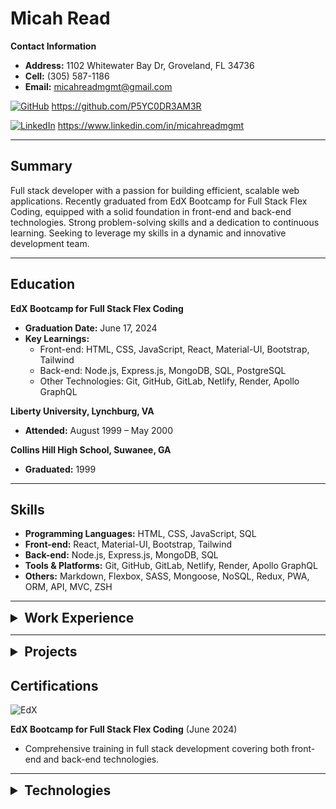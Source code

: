 # Micah Read

**Contact Information**
- **Address:** 1102 Whitewater Bay Dr, Groveland, FL 34736
- **Cell:** (305) 587-1186
- **Email:** micahreadmgmt@gmail.com

[![GitHub](https://img.shields.io/badge/GitHub-100000?style=for-the-badge&logo=github&logoColor=white)](https://github.com/P5YC0DR3AM3R)  https://github.com/P5YC0DR3AM3R

[![LinkedIn](https://img.shields.io/badge/LinkedIn-0077B5?style=for-the-badge&logo=linkedin&logoColor=white)](https://www.linkedin.com/in/micahreadmgmt/)  https://www.linkedin.com/in/micahreadmgmt

---

## Summary

Full stack developer with a passion for building efficient, scalable web applications. Recently graduated from EdX Bootcamp for Full Stack Flex Coding, equipped with a solid foundation in front-end and back-end technologies. Strong problem-solving skills and a dedication to continuous learning. Seeking to leverage my skills in a dynamic and innovative development team.

---

## Education

**EdX Bootcamp for Full Stack Flex Coding**
- **Graduation Date:** June 17, 2024
- **Key Learnings:**
  - Front-end: HTML, CSS, JavaScript, React, Material-UI, Bootstrap, Tailwind
  - Back-end: Node.js, Express.js, MongoDB, SQL, PostgreSQL
  - Other Technologies: Git, GitHub, GitLab, Netlify, Render, Apollo GraphQL

**Liberty University, Lynchburg, VA**
- **Attended:** August 1999 – May 2000

**Collins Hill High School, Suwanee, GA**
- **Graduated:** 1999

---

## Skills

- **Programming Languages:** HTML, CSS, JavaScript, SQL
- **Front-end:** React, Material-UI, Bootstrap, Tailwind
- **Back-end:** Node.js, Express.js, MongoDB, SQL
- **Tools & Platforms:** Git, GitHub, GitLab, Netlify, Render, Apollo GraphQL
- **Others:** Markdown, Flexbox, SASS, Mongoose, NoSQL, Redux, PWA, ORM, API, MVC, ZSH

---

<details><summary style="font-size: 1.5em; font-weight: bold;">Work Experience</summary>

**Self Employed** (2002-Present)
- **Role:** Performing Artist - Voice and Guitar

**Hard Rock Hotel at Universal Orlando** (2011-Present)
- **Role:** Singer Performer Trio, Duo and Solo

**BookIt Entertainment Corporate Events** (2009-2022)
- **Role:** Performing Artist - Tripped Up Trio, Duo and Solo

**MRMG Live** (2017-2019)
- **Role:** Senior Partner - Stage Management and Entertainment Director Services

**Fishlips, Cape Canaveral** (20014-2020)
- **Role:** Entertainment Director - Schedule and Payroll for two stages and Performer

**Brewmaster's Invitational Beer Festival, Cape Canaveral** (2015 & 2016)
- **Role:** Coordinated Sound Reinforcement booked acts for three stages, Lead Sound Tech, Performer and Band Leader

**Good Company Music Nashville** (2014-2015)
- **Role:** Full Band, Trio, Duo and Solo - Logistics/Sound Tech/Performer

**The Sound - Dove Records** (2000-2001)
- **Role:** Vocalist and Recording Artist

**Light Ministries, Liberty University** (2000)
- **Role:** Vocal Performance Scholarship - Kenya 2000 Mission Trip
</details>

---

<details><summary style="font-size: 1.5em; font-weight: bold;">Projects</summary>

### Project 1: J.A.T.E.
- **Description:** This addresses the need for a simple and effective tool for capturing code snippets on the fly.
- **Technologies Used:** HTML, CSS, JavaScript, React
- **Render Link:** [Render Deployment](https://inbrowtexed.onrender.com/)
- **GitHub Link:** [GitHub Repository](https://github.com/P5YC0DR3AM3R/InBrowTexEd)

### Project 2: Note Taker
- **Description:** Brief description of the project.
- **Technologies Used:** React
- **Render Link:** [Render Deployment](https://takenote-k889.onrender.com/)
- **GitHub Link:** [GitHub Repository](https://github.com/P5YC0DR3AM3R/takeNote)

### Project 3: Portfolio
- **Description:** This is my portfolio website.
- **Technologies Used:** HTML, CSS, JavaScript
- **Deployment Link:** [GitHub Deployment](https://p5yc0dr3am3r.github.io/personal_portfolio/)
- **GitHub Link:** [GitHub Repository](https://github.com/P5YC0DR3AM3R/personal_portfolio)
</details>


## Certifications

![EdX](https://img.shields.io/badge/Edx-193A3E?style=for-the-badge&logo=edx&logoColor=white)

**EdX Bootcamp for Full Stack Flex Coding** (June 2024)
- Comprehensive training in full stack development covering both front-end and back-end technologies.

---

<details><summary style="font-size: 1.5em; font-weight: bold;">Technologies</summary>

  ![Markdown](https://img.shields.io/badge/Markdown-000000.svg?style=for-the-badge&logo=Markdown&logoColor=white)
  ![HTML5](https://img.shields.io/badge/HTML5-E34F26.svg?style=for-the-badge&logo=HTML5&logoColor=white)
  ![CSS3](https://img.shields.io/badge/CSS3-1572B6.svg?style=for-the-badge&logo=CSS3&logoColor=white)
  ![Flexbox](https://img.shields.io/badge/Flexbox-333333.svg?style=for-the-badge&logo=Flexbox&logoColor=white)
  ![SASS](https://img.shields.io/badge/Sass-CC6699.svg?style=for-the-badge&logo=Sass&logoColor=white)
  ![React](https://img.shields.io/badge/React-61DAFB.svg?style=for-the-badge&logo=React&logoColor=black)
  ![Material-UI](https://img.shields.io/badge/Material--UI-0081CB.svg?style=for-the-badge&logo=Material-UI&logoColor=white)
  ![Bootstrap](https://img.shields.io/badge/Bootstrap-7952B3.svg?style=for-the-badge&logo=Bootstrap&logoColor=white)
  ![Tailwind](https://img.shields.io/badge/Tailwind%20CSS-06B6D4.svg?style=for-the-badge&logo=Tailwind-CSS&logoColor=white)
  ![Apollo GraphQL](https://img.shields.io/badge/Apollo%20GraphQL-311C87.svg?style=for-the-badge&logo=Apollo%20GraphQL&logoColor=white)
  ![MongoDB](https://img.shields.io/badge/MongoDB-47A248.svg?style=for-the-badge&logo=MongoDB&logoColor=white)
  ![Mongoose](https://img.shields.io/badge/Mongoose-F04D35.svg?style=for-the-badge&logo=Mongoose&logoColor=white)
  ![Express.js](https://img.shields.io/badge/Express-000000.svg?style=for-the-badge&logo=Express&logoColor=white)
  ![Node.js](https://img.shields.io/badge/Node.js-5FA04E.svg?style=for-the-badge&logo=nodedotjs&logoColor=white)
  ![JavaScript](https://img.shields.io/badge/JavaScript-F7DF1E.svg?style=for-the-badge&logo=JavaScript&logoColor=black)
  ![NoSQL](https://img.shields.io/badge/NoSQL-000000.svg?style=for-the-badge&logo=NoSQL&logoColor=white)
  ![PostgreSQL](https://img.shields.io/badge/PostgreSQL-4169E1.svg?style=for-the-badge&logo=PostgreSQL&logoColor=white)
  ![Netlify](https://img.shields.io/badge/Netlify-00C7B7.svg?style=for-the-badge&logo=Netlify&logoColor=white)
  ![GitHub](https://img.shields.io/badge/GitHub-181717.svg?style=for-the-badge&logo=GitHub&logoColor=white)
  ![GitLab](https://img.shields.io/badge/GitLab-FC6D26.svg?style=for-the-badge&logo=GitLab&logoColor=white)
  ![Git](https://img.shields.io/badge/Git-F05032.svg?style=for-the-badge&logo=Git&logoColor=white)
  ![Render](https://img.shields.io/badge/Render-46E3B7.svg?style=for-the-badge&logo=Render&logoColor=white)
  ![Redux](https://img.shields.io/badge/Redux-764ABC.svg?style=for-the-badge&logo=Redux&logoColor=white)
  ![MERN Stack](https://img.shields.io/badge/MERN%20Stack-F7DF1E.svg?style=for-the-badge&logo=MERN%20Stack&logoColor=white)
  ![ORM](https://img.shields.io/badge/ORM-007BFF.svg?style=for-the-badge&logo=ORM&logoColor=white)
  ![API](https://img.shields.io/badge/API-28A745.svg?style=for-the-badge&logo=API&logoColor=white)
  ![PWA](https://img.shields.io/badge/PWA-000000.svg?style=for-the-badge&logo=PWA&logoColor=white)
  ![MVC](https://img.shields.io/badge/MVC-FF8300.svg?style=for-the-badge&logo=MVC&logoColor=white)
  ![ZSH](https://img.shields.io/badge/Zsh-F15A24.svg?style=for-the-badge&logo=Zsh&logoColor=white) 
</details>
